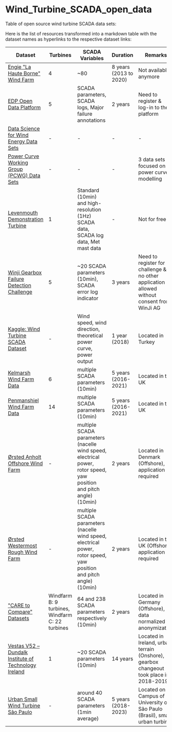 # Wind_Turbine_SCADA_open_data


Table of open source wind turbine SCADA data sets:

Here is the list of resources transformed into a markdown table with the dataset names as hyperlinks to the respective dataset links:

| Dataset | Turbines | SCADA Variables | Duration | Remarks |
|-|-|-|-|-|
| [Engie "La Haute Borne" Wind Farm](https://opendata-renewables.engie.com/) | 4 | ~80 | 8 years (2013 to 2020) | Not available anymore |
| [EDP Open Data Platform](https://www.edp.com/en/innovation/open-data) | 5 | SCADA parameters, SCADA logs, Major failure annotations | 2 years | Need to register & log-in to the platform |
| [Data Science for Wind Energy Data Sets](https://aml.engr.tamu.edu/book-dswe/dswe-datasets/) | - | - | - | - |
| [Power Curve Working Group (PCWG) Data Sets](https://pcwg.org/) | - | - | - | 3 data sets focused on power curve modelling |
| [Levenmouth Demonstration Turbine](https://pod.ore.catapult.org.uk/data-collection/ldt-turbine-scada-10min) | 1 | Standard (10min) and high-resolution (1Hz) SCADA data, SCADA log data, Met mast data | - | Not for free |
| [Winji Gearbox Failure Detection Challenge](https://www.wedowind.ch/blog/winji-register) | 5 | ~20 SCADA parameters (10min), SCADA error log indicator | 3 years | Need to register for challenge & no other application allowed without consent from WinJi AG |
| [Kaggle: Wind Turbine SCADA Dataset](https://www.kaggle.com/berkerisen/wind-turbine-scada-dataset) | - | Wind speed, wind direction, theoretical power curve, power output | 1 year (2018) | Located in Turkey |
| [Kelmarsh Wind Farm Data](https://zenodo.org/record/5841834#.YgpBQ_so-V7) | 6 | multiple SCADA parameters (10min) | 5 years (2016-2021) | Located in the UK |
| [Penmanshiel Wind Farm Data](https://zenodo.org/record/5946808#.YgpAmvso-V5) | 14 | multiple SCADA parameters (10min) | 5 years (2016-2021) | Located in the UK |
| [Ørsted Anholt Offshore Wind Farm](https://orsted.com/en/our-business/offshore-wind/offshore-operational-data) | - | multiple SCADA parameters (nacelle wind speed, electrical power, rotor speed, yaw position and pitch angle) (10min) | 2 years | Located in Denmark (Offshore), application required |
| [Ørsted Westermost Rough Wind Farm](https://orsted.com/en/our-business/offshore-wind/offshore-operational-data) | - | multiple SCADA parameters (nacelle wind speed, electrical power, rotor speed, yaw position and pitch angle) (10min) | 2 years | Located in the UK (Offshore), application required |
| ["CARE to Compare" Datasets](https://data.niaid.nih.gov/resources?id=zenodo_10958774) | Windfarm B: 9 turbines, Windfarm C: 22 turbines | 64 and 238 SCADA parameters respectively (10min) | 2 years | Located in Germany (Offshore), data normalized for anonymization |
| [Vestas V52 – Dundalk Institute of Technology Ireland](https://data.mendeley.com/datasets/tm988rs48k/2) | 1 | ~20 SCADA parameters (10min) | 14 years | Located in Ireland, urban terrain (Onshore), gearbox changeout took place in 2018-2019 |
| [Urban Small Wind Turbine São Paulo](https://zenodo.org/records/7348454) | - | around 40 SCADA parameters (1min average) | 5 years (2018-2023) | Located on Campus of University of São Paulo (Brasil), small, urban turbine |
